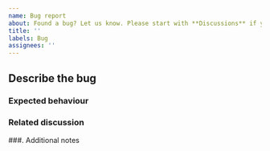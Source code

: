 ```yaml
---
name: Bug report
about: Found a bug? Let us know. Please start with **Discussions** if your issue is regarding unexpected language analysis or statistics.
title: ''
labels: Bug
assignees: ''
---
```

<!--
NOTE: Please use Discussions for all incorrect or unexpected language analysis or
      statistics behaviour BEFORE opening a bug.

      If you know how to fix this bug, please feel free to submit a Pull Request
      with your fix; we don't need an issue first.
-->

## Describe the bug
<!--
Please provide a clear and detailed explanation of the bug you've found, and why
you consider it to be a bug.

Ideally, please provide steps to reproduce the bug and include the output from
using `github-linguist` on the command line.
-->

### Expected behaviour
<!-- What was it you expected to see? Be detailed and specific. -->

### Related discussion
<!-- Include links to related discussion threads, if any. -->

###. Additional notes
<!-- Add any remaining details here; e.g., context, @‌mentions, external links, etc -->
